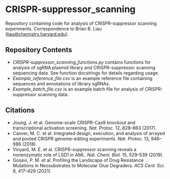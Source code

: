 # CRISPR-suppressor_scanning
Repository containing code for analysis of CRISPR-suppressor scanning experiments. Correspondence to Brian B. Liau (<liau@chemistry.harvard.edu>).

## Repository Contents
- *CRISPR-suppressor_scanning_functions.py* contains functions for analysis of sgRNA plasmid library and CRISPR-suppressor scanning sequencing data. See function docstrings for details regarding usage.
- *Example_reference_file.csv* is an example reference file containing sequences and annotations of library sgRNAs.
- *Example_batch_file.csv* is an example batch file for analysis of CRISPR-suppressor scanning data.

## Citations
- Joung, J. et al. Genome-scale CRISPR-Cas9 knockout and transcriptional activation screening. _Nat. Protoc._ 12, 828–863 (2017).
- Canver, M. C. et al. Integrated design, execution, and analysis of arrayed and pooled CRISPR genome-editing experiments. _Nat. Protoc._ 13, 946–986 (2018).
- Vinyard, M. E. et al. CRISPR-suppressor scanning reveals a nonenzymatic role of LSD1 in AML. _Nat. Chem. Biol._ 15, 529–539 (2019).
- Gosavi, P. M. et al. Profiling the Landscape of Drug Resistance Mutations in Neosubstrates to Molecular Glue Degraders. _ACS Cent. Sci._ 8, 417–429 (2021).

